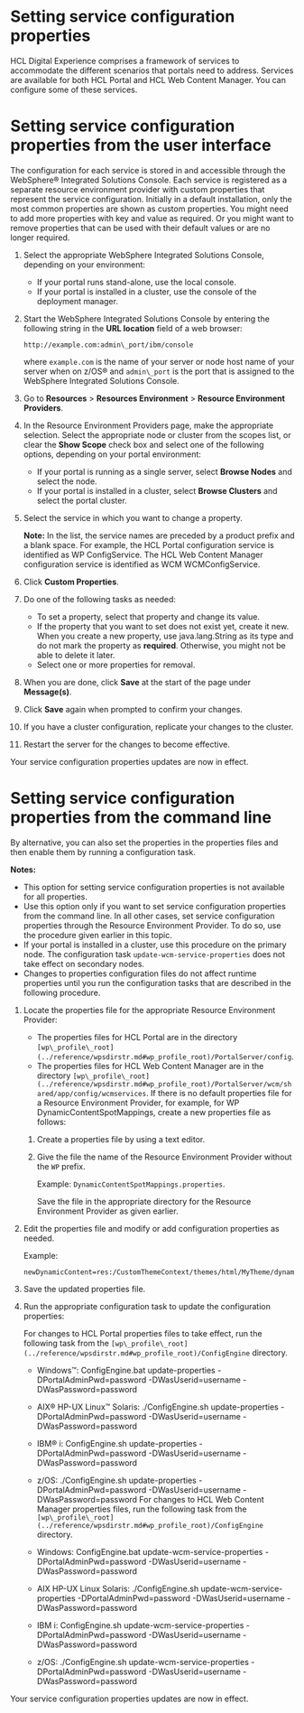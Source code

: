 # Setting service configuration properties

HCL Digital Experience comprises a framework of services to accommodate the different scenarios that portals need to address. Services are available for both HCL Portal and HCL Web Content Manager. You can configure some of these services.

# Setting service configuration properties from the user interface

The configuration for each service is stored in and accessible through the WebSphere® Integrated Solutions Console. Each service is registered as a separate resource environment provider with custom properties that represent the service configuration. Initially in a default installation, only the most common properties are shown as custom properties. You might need to add more properties with key and value as required. Or you might want to remove properties that can be used with their default values or are no longer required.

1.  Select the appropriate WebSphere Integrated Solutions Console, depending on your environment:

    -   If your portal runs stand-alone, use the local console.
    -   If your portal is installed in a cluster, use the console of the deployment manager.
2.  Start the WebSphere Integrated Solutions Console by entering the following string in the **URL location** field of a web browser:

    ```
    http://example.com:admin\_port/ibm/console
    ```

    where `example.com` is the name of your server or node host name of your server when on z/OS® and `admin\_port` is the port that is assigned to the WebSphere Integrated Solutions Console.

3.  Go to **Resources** \> **Resources Environment** \> **Resource Environment Providers**.

4.  In the Resource Environment Providers page, make the appropriate selection. Select the appropriate node or cluster from the scopes list, or clear the **Show Scope** check box and select one of the following options, depending on your portal environment:

    -   If your portal is running as a single server, select **Browse Nodes** and select the node.
    -   If your portal is installed in a cluster, select **Browse Clusters** and select the portal cluster.
5.  Select the service in which you want to change a property.

    **Note:** In the list, the service names are preceded by a product prefix and a blank space. For example, the HCL Portal configuration service is identified as WP ConfigService. The HCL Web Content Manager configuration service is identified as WCM WCMConfigService.

6.  Click **Custom Properties**.

7.  Do one of the following tasks as needed:

    -   To set a property, select that property and change its value.
    -   If the property that you want to set does not exist yet, create it new. When you create a new property, use java.lang.String as its type and do not mark the property as **required**. Otherwise, you might not be able to delete it later.
    -   Select one or more properties for removal.
8.  When you are done, click **Save** at the start of the page under **Message\(s\)**.

9.  Click **Save** again when prompted to confirm your changes.

10. If you have a cluster configuration, replicate your changes to the cluster.

11. Restart the server for the changes to become effective.


Your service configuration properties updates are now in effect.

# Setting service configuration properties from the command line

By alternative, you can also set the properties in the properties files and then enable them by running a configuration task.

**Notes:**

-   This option for setting service configuration properties is not available for all properties.
-   Use this option only if you want to set service configuration properties from the command line. In all other cases, set service configuration properties through the Resource Environment Provider. To do so, use the procedure given earlier in this topic.
-   If your portal is installed in a cluster, use this procedure on the primary node. The configuration task `update-wcm-service-properties` does not take effect on secondary nodes.
-   Changes to properties configuration files do not affect runtime properties until you run the configuration tasks that are described in the following procedure.

1.  Locate the properties file for the appropriate Resource Environment Provider:

    -   The properties files for HCL Portal are in the directory `[wp\_profile\_root](../reference/wpsdirstr.md#wp_profile_root)/PortalServer/config`.
    -   The properties files for HCL Web Content Manager are in the directory `[wp\_profile\_root](../reference/wpsdirstr.md#wp_profile_root)/PortalServer/wcm/shared/app/config/wcmservices`.
    If there is no default properties file for a Resource Environment Provider, for example, for WP DynamicContentSpotMappings, create a new properties file as follows:

    1.  Create a properties file by using a text editor.

    2.  Give the file the name of the Resource Environment Provider without the `WP` prefix.

        Example: `DynamicContentSpotMappings.properties`.

        Save the file in the appropriate directory for the Resource Environment Provider as given earlier.

2.  Edit the properties file and modify or add configuration properties as needed.

    Example:

    ```
    newDynamicContent=res:/CustomThemeContext/themes/html/MyTheme/dynamicContent.jsp
    ```

3.  Save the updated properties file.

4.  Run the appropriate configuration task to update the configuration properties:

    For changes to HCL Portal properties files to take effect, run the following task from the `[wp\_profile\_root](../reference/wpsdirstr.md#wp_profile_root)/ConfigEngine` directory.

    -   Windows™: ConfigEngine.bat update-properties -DPortalAdminPwd=password -DWasUserid=username -DWasPassword=password
    -   AIX® HP-UX Linux™ Solaris: ./ConfigEngine.sh update-properties -DPortalAdminPwd=password -DWasUserid=username -DWasPassword=password
    -   IBM® i: ConfigEngine.sh update-properties -DPortalAdminPwd=password -DWasUserid=username -DWasPassword=password
    -   z/OS: ./ConfigEngine.sh update-properties -DPortalAdminPwd=password -DWasUserid=username -DWasPassword=password
    For changes to HCL Web Content Manager properties files, run the following task from the `[wp\_profile\_root](../reference/wpsdirstr.md#wp_profile_root)/ConfigEngine` directory.

    -   Windows: ConfigEngine.bat update-wcm-service-properties -DPortalAdminPwd=password -DWasUserid=username -DWasPassword=password
    -   AIX HP-UX Linux Solaris: ./ConfigEngine.sh update-wcm-service-properties -DPortalAdminPwd=password -DWasUserid=username -DWasPassword=password
    -   IBM i: ConfigEngine.sh update-wcm-service-properties -DPortalAdminPwd=password -DWasUserid=username -DWasPassword=password
    -   z/OS: ./ConfigEngine.sh update-wcm-service-properties -DPortalAdminPwd=password -DWasUserid=username -DWasPassword=password

Your service configuration properties updates are now in effect.

